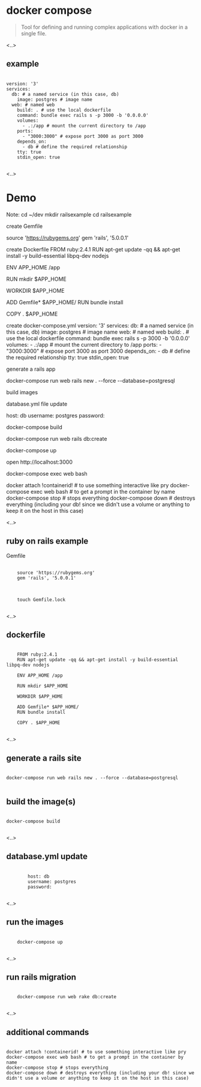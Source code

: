 # docker compose

> Tool for defining and running complex applications with docker in a single file.

<..>

## example

<pre>
    <code>
version: '3'
services:
  db: # a named service (in this case, db)
    image: postgres # image name
  web: # named web
    build: . # use the local dockerfile
    command: bundle exec rails s -p 3000 -b '0.0.0.0'
    volumes:
      - .:/app # mount the current directory to /app
    ports:
      - "3000:3000" # expose port 3000 as port 3000
    depends_on:
      - db # define the required relationship
    tty: true
    stdin_open: true
    </code>
</pre>

<..>

# Demo

Note:
cd ~/dev
mkdir railsexample
cd railsexample

create Gemfile

source 'https://rubygems.org'
gem 'rails', '5.0.0.1' 

create Dockerfile
FROM ruby:2.4.1
RUN apt-get update -qq && apt-get install -y build-essential libpq-dev nodejs

ENV APP_HOME /app

RUN mkdir $APP_HOME

WORKDIR $APP_HOME

ADD Gemfile* $APP_HOME/
RUN bundle install

COPY . $APP_HOME 

create docker-compose.yml
version: '3'
services:
  db: # a named service (in this case, db)
    image: postgres # image name
  web: # named web
    build: . # use the local dockerfile
    command: bundle exec rails s -p 3000 -b '0.0.0.0'
    volumes:
      - .:/app # mount the current directory to /app
    ports:
      - "3000:3000" # expose port 3000 as port 3000
    depends_on:
      - db # define the required relationship
    tty: true
    stdin_open: true

generate a rails app

docker-compose run web rails new . --force --database=postgresql

build images

database.yml file update

host: db
username: postgres
password:

docker-compose build


docker-compose run web rails db:create

docker-compose up

open http://localhost:3000

docker-compose exec web bash

docker attach !containerid! # to use something interactive like pry
docker-compose exec web bash # to get a prompt in the container by name
docker-compose stop # stops everything
docker-compose down # destroys everything (including your db! since we didn't use a volume or anything to keep it on the host in this case)

<..>

## ruby on rails example

Gemfile
<pre>
    <code>
    source 'https://rubygems.org'
    gem 'rails', '5.0.0.1'   
    </code>
</pre>
<pre>
    <code>
    touch Gemfile.lock
    </code>
</pre>

<..>
## dockerfile
<pre>
    <code>
    FROM ruby:2.4.1
    RUN apt-get update -qq && apt-get install -y build-essential libpq-dev nodejs

    ENV APP_HOME /app

    RUN mkdir $APP_HOME

    WORKDIR $APP_HOME

    ADD Gemfile* $APP_HOME/
    RUN bundle install

    COPY . $APP_HOME    
    </code>
</pre>

<..>
## generate a rails site
<pre>
    <code>
docker-compose run web rails new . --force --database=postgresql
    </code>
</pre>

## build the image(s)
<pre>
    <code>
docker-compose build
    </code>
</pre>

<..>
## database.yml update
<pre>
    <code>
        host: db
        username: postgres
        password:
    </code>
</pre>

<..>
## run the images
<pre>
    <code>
    docker-compose up
    </code>
</pre>
<..>
## run rails migration
<pre>
    <code>
    docker-compose run web rake db:create
    </code>
</pre>
<..>
## additional commands
<pre>
    <code>
docker attach !containerid! # to use something interactive like pry
docker-compose exec web bash # to get a prompt in the container by name
docker-compose stop # stops everything
docker-compose down # destroys everything (including your db! since we didn't use a volume or anything to keep it on the host in this case)
    </code>
</pre>

